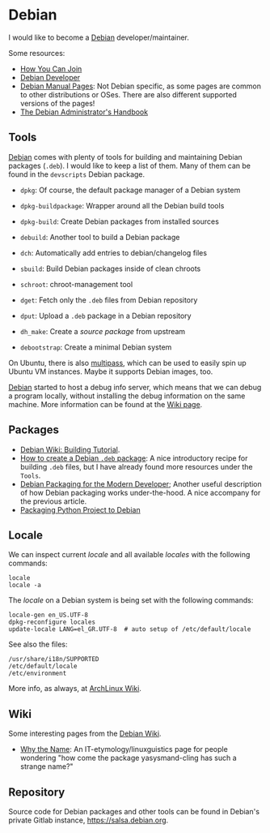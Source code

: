 Debian
======

I would like to become a [Debian][debian] developer/maintainer.

Some resources:

 - [How You Can Join](http://www.debian.org/devel/join/)
 - [Debian Developer](http://wiki.debian.org/DebianDeveloper/)
 - [Debian Manual Pages](https://manpages.debian.org/):
   Not Debian specific, as some pages are common to other distributions or OSes.
   There are also different supported versions of the pages!
 - [The Debian Administrator's Handbook][admin-book]


[debian]:		https://www.debian.org/
[admin-book]:		https://debian-handbook.info/


Tools
-----

[Debian][debian] comes with plenty of tools for building and maintaining
Debian packages (`.deb`).  I would like to keep a list of them.
Many of them can be found in the `devscripts` Debian package.

 - `dpkg`:		Of course, the default package manager of a Debian system
 - `dpkg-buildpackage`:	Wrapper around all the Debian build tools
 - `dpkg-build`:	Create Debian packages from installed sources
 - `debuild`:		Another tool to build a Debian package
 - `dch`:		Automatically add entries to debian/changelog files
 - `sbuild`:		Build Debian packages inside of clean chroots
 - `schroot`:		chroot-management tool

 - `dget`:		Fetch only the `.deb` files from Debian repository
 - `dput`:		Upload a `.deb` package in a Debian repository
 - `dh_make`:		Create a _source package_ from upstream

 - `debootstrap`:	Create a minimal Debian system

On Ubuntu, there is also [multipass](https://multipass.run/), which can be used
to easily spin up Ubuntu VM instances.  Maybe it supports Debian images, too.

[Debian][debian] started to host a debug info server, which means that we can
debug a program locally, without installing the debug information on the same
machine.  More information can be found at the
[Wiki page](https://wiki.debian.org/Debuginfod).

Packages
--------

 - [Debian Wiki: Building Tutorial](https://wiki.debian.org/BuildingTutorial).
 - [How to create a Debian `.deb` package][create-deb]:
   A nice introductory recipe for building `.deb` files, but I have already
   found more resources under the `Tools`.
 - [Debian Packaging for the Modern Developer][dpkg-build];
   Another useful description of how Debian packaging works under-the-hood.
   A nice accompany for the previous article.
 - [Packaging Python Project to Debian](https://medium.com/@pycoder_boy/packaging-python-project-to-debian-deb-part-1-f01f510d7d10)


[create-deb]:	https://blog.serverdensity.com/how-to-create-a-debian-deb-package/
[dpkg-build]:	https://github.com/phusion/debian-packaging-for-the-modern-developer/tree/master/tutorial-2


Locale
------

We can inspect current _locale_ and all available _locales_ with the following
commands:

    locale
    locale -a

The _locale_ on a Debian system is being set with the following commands:

    locale-gen en_US.UTF-8
    dpkg-reconfigure locales
    update-locale LANG=el_GR.UTF-8	# auto setup of /etc/default/locale

See also the files:

    /usr/share/i18n/SUPPORTED
    /etc/default/locale
    /etc/environment

More info, as always, at [ArchLinux Wiki](https://wiki.archlinux.org/index.php/locale).


Wiki
----

Some interesting pages from the [Debian Wiki](https://wiki.debian.org/).

 - [Why the Name](https://wiki.debian.org/WhyTheName):
   An IT-etymology/linuxguistics page for people wondering "how come the package
   yasysmand-cling has such a strange name?"


Repository
----------

Source code for Debian packages and other tools can be found in Debian's private
Gitlab instance, <https://salsa.debian.org>.
